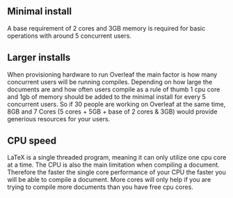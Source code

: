 ## Minimal install

A base requirement of 2 cores and 3GB memory is required for basic operations with around 5 concurrent users. 

## Larger installs
When provisioning hardware to run Overleaf the main factor is how many concurrent users will be running compiles. Depending on how large the documents are and how often users compile as a rule of thumb 1 cpu core and 1gb of memory should be added to the minimal install for every 5 concurrent users. So if 30 people are working on Overleaf at the same time, 8GB and 7 Cores (5 cores + 5GB + base of 2 cores & 3GB) would provide generious resources for your users.

## CPU speed
LaTeX is a single threaded program, meaning it can only utilize one cpu core at a time. The CPU is also the main limitation when compiling a document. Therefore the faster the single core performance of your CPU the faster you will be able to compile a document. More cores will only help if you are trying to compile more documents than you have free cpu cores.